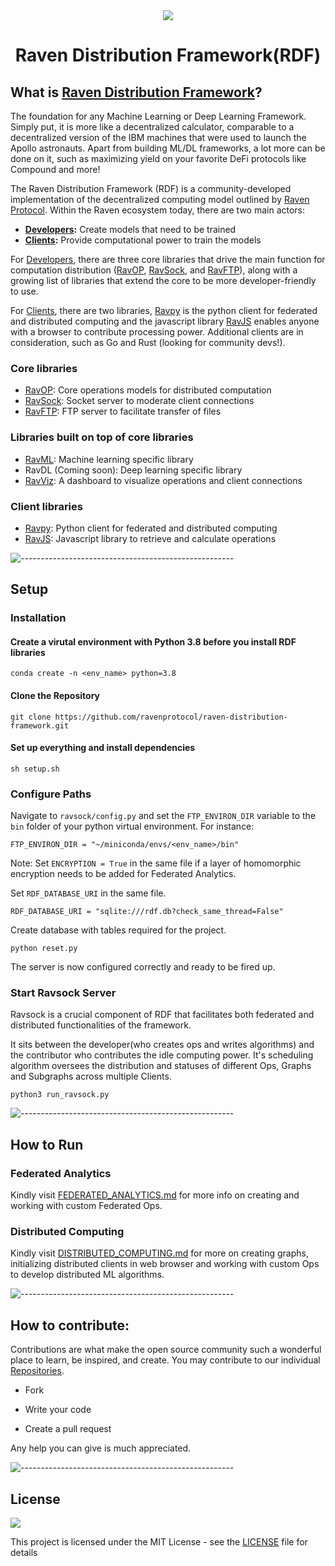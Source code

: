 <div align="center">
  <img src="https://static.wixstatic.com/media/8e555b_b0053aa9f21e4ff2bed34105ef06189d~mv2_d_4703_2828_s_4_2.png/v1/fill/w_156,h_86,al_c,q_85,usm_0.66_1.00_0.01/RP-Logo-B.webp">
<h1> Raven Distribution Framework(RDF) </h1>
</div>

## What is [Raven Distribution Framework](https://www.ravenprotocol.com)?
The foundation for any Machine Learning or Deep Learning Framework. Simply put, it is more like a decentralized calculator, comparable to a decentralized version of the IBM machines that were used to launch the Apollo astronauts. Apart from building ML/DL frameworks, a lot more can be done on it, such as maximizing yield on your favorite DeFi protocols like Compound and more!

<!-- ![-----------------------------------------------------](https://raw.githubusercontent.com/andreasbm/readme/master/assets/lines/solar.png)

## Features
 -->

The Raven Distribution Framework (RDF) is a community-developed implementation of the decentralized computing model outlined by [Raven Protocol](https://www.ravenprotocol.com/). Within the Raven ecosystem today, there are two main actors: 

* **[Developers](Developers):** Create models that need to be trained
* **[Clients](Clients):** Provide computational power to train the models

For [Developers](Developers), there are three core libraries that drive the main function for computation distribution ([RavOP](RavOp), [RavSock](RavSock), and [RavFTP](RavFTP)), along with a growing list of libraries that extend the core to be more developer-friendly to use.

For [Clients](Clients), there are two libraries, [Ravpy](ravpy) is the python client for federated and distributed computing and the javascript library [RavJS](RavJS) enables anyone with a browser to contribute processing power. Additional clients are in consideration, such as Go and Rust (looking for community devs!).

### Core libraries

* [RavOP](RavOp): Core operations models for distributed computation
* [RavSock](RavSock): Socket server to moderate client connections
* [RavFTP](RavFTP): FTP server to facilitate transfer of files

### Libraries built on top of core libraries
* [RavML](RavML): Machine learning specific library
* RavDL (Coming soon): Deep learning specific library
* [RavViz](RavViz): A dashboard to visualize operations and client connections

### Client libraries
* [Ravpy](Ravpy): Python client for federated and distributed computing
* [RavJS](RavJS): Javascript library to retrieve and calculate operations

![-----------------------------------------------------](https://raw.githubusercontent.com/andreasbm/readme/master/assets/lines/solar.png)

## Setup 
    
### Installation 
   
#### Create a virutal environment with Python 3.8 before you install RDF libraries
    conda create -n <env_name> python=3.8

#### Clone the Repository
    git clone https://github.com/ravenprotocol/raven-distribution-framework.git
#### Set up everything and install dependencies
    sh setup.sh

### Configure Paths
Navigate to ```ravsock/config.py``` and set the ```FTP_ENVIRON_DIR``` variable to the ```bin``` folder of your python virtual environment. For instance: 
    
    FTP_ENVIRON_DIR = "~/miniconda/envs/<env_name>/bin"

Note: Set ```ENCRYPTION = True``` in the same file if a layer of homomorphic encryption needs to be added for Federated Analytics.

Set ```RDF_DATABASE_URI``` in the same file.

    RDF_DATABASE_URI = "sqlite:///rdf.db?check_same_thread=False"

Create database with tables required for the project.

    python reset.py  

The server is now configured correctly and ready to be fired up.

### Start Ravsock Server

Ravsock is a crucial component of RDF that facilitates both federated and distributed functionalities of the framework. 

It sits between the developer(who creates ops and writes algorithms) and the contributor who contributes the idle computing power. It's scheduling algorithm oversees the distribution and statuses of different Ops, Graphs and Subgraphs across multiple Clients. 

    python3 run_ravsock.py


![-----------------------------------------------------](https://raw.githubusercontent.com/andreasbm/readme/master/assets/lines/solar.png)


## How to Run

### Federated Analytics 

Kindly visit [FEDERATED_ANALYTICS.md](FEDERATED_ANALYTICS.md) for more info on creating and working with custom Federated Ops.

### Distributed Computing

Kindly visit [DISTRIBUTED_COMPUTING.md](DISTRIBUTED_COMPUTING.md) for more on creating graphs, initializing distributed clients in web browser and working with custom Ops to develop distributed ML algorithms.
   
![-----------------------------------------------------](https://raw.githubusercontent.com/andreasbm/readme/master/assets/lines/solar.png)


## How to contribute:

Contributions are what make the open source community such a wonderful place to learn, be inspired, and create. You may contribute to our individual [Repositories](https://github.com/ravenprotocol). 

- Fork

- Write your code

- Create a pull request

Any help you can give is much appreciated.

![-----------------------------------------------------](https://raw.githubusercontent.com/andreasbm/readme/master/assets/lines/solar.png)

## License

<a href="https://github.com/ravenprotocol/raven-distribution-framework/blob/master/LICENSE"><img src="https://img.shields.io/github/license/ravenprotocol/raven-distribution-framework"></a>

This project is licensed under the MIT License - see the [LICENSE](LICENSE) file for details